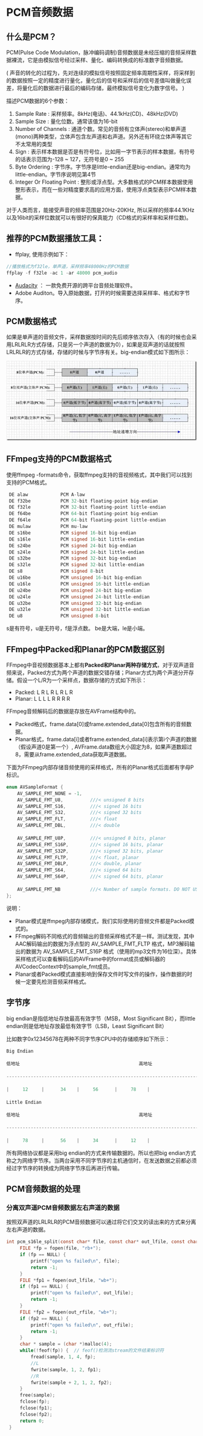 #  PCM音频数据

## 什么是PCM？

PCM(Pulse Code Modulation，脉冲编码调制)音频数据是未经压缩的音频采样数据裸流，它是由模拟信号经过采样、量化、编码转换成的标准数字音频数据。

 ( 声音的转化的过程为，先对连续的模拟信号按照固定频率周期性采样，将采样到的数据按照一定的精度进行量化，量化后的信号和采样后的信号差值叫做量化误差，将量化后的数据进行最后的编码存储，最终模拟信号变化为数字信号。 )

 描述PCM数据的6个参数： 

1. Sample Rate : 采样频率。8kHz(电话)、44.1kHz(CD)、48kHz(DVD)
2. Sample Size : 量化位数。通常该值为16-bit
3. Number of Channels : 通道个数。常见的音频有立体声(stereo)和单声道(mono)两种类型，立体声包含左声道和右声道。另外还有环绕立体声等其它不太常用的类型
4. Sign : 表示样本数据是否是有符号位，比如用一字节表示的样本数据，有符号的话表示范围为-128 ~ 127，无符号是0 ~ 255
5.  Byte Ordering : 字节序。字节序是little-endian还是big-endian。通常均为little-endian。字节序说明见第4节 
6. Integer Or Floating Point : 整形或浮点型。大多数格式的PCM样本数据使用整形表示，而在一些对精度要求高的应用方面，使用浮点类型表示PCM样本数据。

对于人类而言，能接受声音的频率范围是20Hz-20KHz, 所以采样的频率44.1KHz 以及16bit的采样位数就可以有很好的保真能力（CD格式的采样率和采样位数)。

## 推荐的PCM数据播放工具：

- ffplay, 使用示例如下：

```cpp
//播放格式为f32le，单声道，采样频率48000Hz的PCM数据
ffplay -f f32le -ac 1 -ar 48000 pcm_audio
```

-  [Audacity](https://links.jianshu.com/go?to=https%3A%2F%2Fwww.audacityteam.org%2F) ： 一款免费开源的跨平台音频处理软件。 
- Adobe Auditon。导入原始数据，打开的时候需要选择采样率、格式和字节序。

## PCM数据格式

如果是单声道的音频文件，采样数据按时间的先后顺序依次存入（有的时候也会采用LRLRLR方式存储，只是另一个声道的数据为0），如果是双声道的话就按照LRLRLR的方式存储，存储的时候与字节序有关。big-endian模式如下图所示：

![8744338-153ea2d12c5b58c8](img/8744338-153ea2d12c5b58c8.webp)

## FFmpeg支持的PCM数据格式

 使用ffmpeg -formats命令，获取ffmpeg支持的音视频格式，其中我们可以找到支持的PCM格式。 

```cpp
 DE alaw            PCM A-law
 DE f32be           PCM 32-bit floating-point big-endian
 DE f32le           PCM 32-bit floating-point little-endian
 DE f64be           PCM 64-bit floating-point big-endian
 DE f64le           PCM 64-bit floating-point little-endian
 DE mulaw           PCM mu-law
 DE s16be           PCM signed 16-bit big-endian
 DE s16le           PCM signed 16-bit little-endian
 DE s24be           PCM signed 24-bit big-endian
 DE s24le           PCM signed 24-bit little-endian
 DE s32be           PCM signed 32-bit big-endian
 DE s32le           PCM signed 32-bit little-endian
 DE s8              PCM signed 8-bit
 DE u16be           PCM unsigned 16-bit big-endian
 DE u16le           PCM unsigned 16-bit little-endian
 DE u24be           PCM unsigned 24-bit big-endian
 DE u24le           PCM unsigned 24-bit little-endian
 DE u32be           PCM unsigned 32-bit big-endian
 DE u32le           PCM unsigned 32-bit little-endian
 DE u8              PCM unsigned 8-bit
```

 s是有符号，u是无符号，f是浮点数。
be是大端，le是小端。 

## FFmpeg中Packed和Planar的PCM数据区别

FFmpeg中音视频数据基本上都有**Packed和Planar两种存储方式**，对于双声道音频来说，Packed方式为两个声道的数据交错存储；Planar方式为两个声道分开存储。假设一个L/R为一个采样点，数据存储的方式如下所示：

- Packed: L R L R L R L R
- Planar: L L L L R R R R

 FFmpeg音频解码后的数据是存放在AVFrame结构中的。 

- Packed格式，frame.data[0]或frame.extended_data[0]包含所有的音频数据。
- Planar格式，frame.data[i]或者frame.extended_data[i]表示第i个声道的数据（假设声道0是第一个）, AVFrame.data数组大小固定为8，如果声道数超过8，需要从frame.extended_data获取声道数据。

 下面为FFmpeg内部存储音频使用的采样格式，所有的Planar格式后面都有字母P标识。 

```objectivec
enum AVSampleFormat {
    AV_SAMPLE_FMT_NONE = -1,
    AV_SAMPLE_FMT_U8,          ///< unsigned 8 bits
    AV_SAMPLE_FMT_S16,         ///< signed 16 bits
    AV_SAMPLE_FMT_S32,         ///< signed 32 bits
    AV_SAMPLE_FMT_FLT,         ///< float
    AV_SAMPLE_FMT_DBL,         ///< double

    AV_SAMPLE_FMT_U8P,         ///< unsigned 8 bits, planar
    AV_SAMPLE_FMT_S16P,        ///< signed 16 bits, planar
    AV_SAMPLE_FMT_S32P,        ///< signed 32 bits, planar
    AV_SAMPLE_FMT_FLTP,        ///< float, planar
    AV_SAMPLE_FMT_DBLP,        ///< double, planar
    AV_SAMPLE_FMT_S64,         ///< signed 64 bits
    AV_SAMPLE_FMT_S64P,        ///< signed 64 bits, planar

    AV_SAMPLE_FMT_NB           ///< Number of sample formats. DO NOT USE if linking dynamically
};
```

说明：

- Planar模式是ffmpeg内部存储模式，我们实际使用的音频文件都是Packed模式的。
- FFmpeg解码不同格式的音频输出的音频采样格式不是一样。测试发现，其中AAC解码输出的数据为浮点型的 AV_SAMPLE_FMT_FLTP 格式，MP3解码输出的数据为 AV_SAMPLE_FMT_S16P 格式（使用的mp3文件为16位深）。具体采样格式可以查看解码后的AVFrame中的format成员或解码器的AVCodecContext中的sample_fmt成员。
- Planar或者Packed模式直接影响到保存文件时写文件的操作，操作数据的时候一定要先检测音频采样格式。

## 字节序

big endian是指低地址存放最高有效字节（MSB，Most Significant Bit），而little endian则是低地址存放最低有效字节（LSB，Least Significant Bit）

 比如数字0x12345678在两种不同字节序CPU中的存储顺序如下所示： 

```c
Big Endian

低地址                                            高地址

----------------------------------------------------------------------------->

|     12     |      34    |     56      |     78    |

Little Endian

低地址                                            高地址

----------------------------------------------------------------------------->

|     78     |      56    |     34      |     12    |
```

所有网络协议都是采用big endian的方式来传输数据的。所以也把big endian方式称之为网络字节序。当两台采用不同字节序的主机通信时，在发送数据之前都必须经过字节序的转换成为网络字节序后再进行传输。

## PCM音频数据的处理

### 分离双声道PCM音频数据左右声道的数据

 按照双声道的LRLRLR的PCM音频数据可以通过将它们交叉的读出来的方式来分离左右声道的数据。 

```c
int pcm_s16le_split(const char* file, const char* out_lfile, const char* out_rfile) {
     FILE *fp = fopen(file, "rb+");
     if (fp == NULL) {
         printf("open %s failed\n", file);
         return -1;
     }
     FILE *fp1 = fopen(out_lfile, "wb+");
     if (fp1 == NULL) {
         printf("open %s failed\n", out_lfile);
         return -1;
     }
     FILE *fp2 = fopen(out_rfile, "wb+");
     if (fp2 == NULL) {
         printf("open %s failed\n", out_rfile);
         return -1;
     }
     char * sample = (char *)malloc(4);
     while(!feof(fp)) {  // feof()检测流stream的文件结束标识符
         fread(sample, 1, 4, fp);
         //L
         fwrite(sample, 1, 2, fp1);
         //R
         fwrite(sample + 2, 1, 2, fp2);
     }
     free(sample);
     fclose(fp);
     fclose(fp1);
     fclose(fp2);
     return 0;
 }
```


